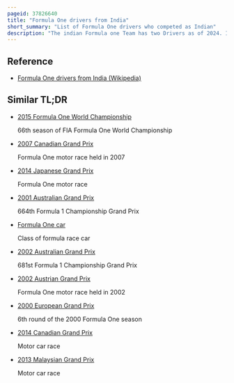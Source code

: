 ```yaml
---
pageid: 37826640
title: "Formula One drivers from India"
short_summary: "List of Formula One drivers who competed as Indian"
description: "The indian Formula one Team has two Drivers as of 2024. Indian Formula one Drivers have had a Race Entry to 59 Grands Prix. Across these Grands Prix, indian Formula one Drivers have accumulated 5 Points between them. No indian Driver has taken a Race Win, Podium, fastest Lap or pole Position."
---
```


## Reference

- [Formula One drivers from India (Wikipedia)](https://en.wikipedia.org/?curid=37826640)

## Similar TL;DR

- [2015 Formula One World Championship](/tldr/en/2015-formula-one-world-championship)

  66th season of FIA Formula One World Championship

- [2007 Canadian Grand Prix](/tldr/en/2007-canadian-grand-prix)

  Formula One motor race held in 2007

- [2014 Japanese Grand Prix](/tldr/en/2014-japanese-grand-prix)

  Formula One motor race

- [2001 Australian Grand Prix](/tldr/en/2001-australian-grand-prix)

  664th Formula 1 Championship Grand Prix

- [Formula One car](/tldr/en/formula-one-car)

  Class of formula race car

- [2002 Australian Grand Prix](/tldr/en/2002-australian-grand-prix)

  681st Formula 1 Championship Grand Prix

- [2002 Austrian Grand Prix](/tldr/en/2002-austrian-grand-prix)

  Formula One motor race held in 2002

- [2000 European Grand Prix](/tldr/en/2000-european-grand-prix)

  6th round of the 2000 Formula One season

- [2014 Canadian Grand Prix](/tldr/en/2014-canadian-grand-prix)

  Motor car race

- [2013 Malaysian Grand Prix](/tldr/en/2013-malaysian-grand-prix)

  Motor car race

